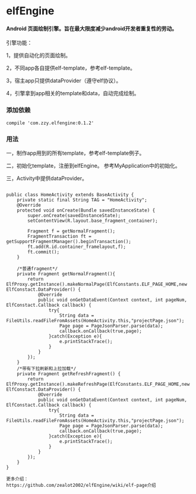 # elfEngine
#### Android 页面绘制引擎。旨在最大限度减少android开发者重复性的劳动。
引擎功能：  

1，提供自动化的页面绘制。  

2，不同app各自提供elf-template，参考elf-template。  

3，宿主app只提供dataProvider（遵守elf协议）。  

4，引擎拿到app相关的template和data，自动完成绘制。  


### 添加依赖
```
compile 'com.zzy.elfengine:0.1.2'
```

### 用法
一，制作app用到的所有template，参考elf-template例子。  
  
  
二，初始化template，注册到elfEngine。 参考MyApplication中的初始化。   


三，Activity中提供dataProvider。    

```

public class HomeActivity extends BaseActivity {
    private static final String TAG = "HomeActivity";
    @Override
    protected void onCreate(Bundle savedInstanceState) {
        super.onCreate(savedInstanceState);
        setContentView(R.layout.base_fragment_container);

        Fragment f = getNormalFragment();
        FragmentTransaction ft = getSupportFragmentManager().beginTransaction();
        ft.add(R.id.container_framelayout,f);
        ft.commit();
    }

    /*普通fragment*/
    private Fragment getNormalFragment(){
        return ElfProxy.getInstance().makeNormalPage(ElfConstants.ELF_PAGE_HOME,new ElfConstact.DataProvider() {
            @Override
            public void onGetDataEvent(Context context, int pageNum, ElfConstact.Callback callback) {
                try{
                    String data = FileUtils.readFileFromAssets(HomeActivity.this,"projectPage.json");
                    Page page = PageJsonParser.parse(data);
                    callback.onCallback(true,page);
                }catch(Exception e){
                    e.printStackTrace();
                }
            }
        });
    }
    /*带有下拉刷新和上拉加载*/
    private Fragment getRefreshFragment() {
        return ElfProxy.getInstance().makeRefreshPage(ElfConstants.ELF_PAGE_HOME,new ElfConstact.DataProvider() {
            @Override
            public void onGetDataEvent(Context context, int pageNum, ElfConstact.Callback callback) {
                try{
                    String data = FileUtils.readFileFromAssets(HomeActivity.this,"projectPage.json");
                    Page page = PageJsonParser.parse(data);
                    callback.onCallback(true,page);
                }catch(Exception e){
                    e.printStackTrace();
                }
            }
        });
    }
}

更多介绍：
https://github.com/zealot2002/elfEngine/wiki/elf-page介绍

```

